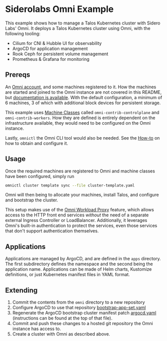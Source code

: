 # Siderolabs Omni Example

This example shows how to manage a Talos Kubernetes cluster with Sidero Labs' Omni.
It deploys a Talos Kubernetes cluster using Omni, with the following tooling:

* Cilium for CNI & Hubble UI for observability
* ArgoCD for application management
* Rook Ceph for persistent volume management
* Prometheus & Grafana for monitoring

## Prereqs

An [Omni account](https://signup.siderolabs.io/), and some machines registered to it.
How the machines are started and joined to the Omni instance are not covered in this README, but [documentation is available](https://omni.siderolabs.com/docs/tutorials/getting_started/).
With the default configuration, a minimum of 6 machines, 3 of which with additional block devices for persistent storage.

This example uses [Machine Classes](https://omni.siderolabs.com/docs/how-to-guides/how-to-create-machine-classes/) called `omni-contrib-controlplane` and `omni-contrib-workers`.
How they are defined is entirely dependent on the infrastructure available, they would need to be configured on the Omni instance.

Lastly, `omnictl` the Omni CLI tool would also be needed.
See the [How-to](https://omni.siderolabs.com/docs/how-to-guides/how-to-install-and-configure-omnictl/) on how to obtain and configure it.

## Usage

Once the required machines are registered to Omni and machine classes have been configured, simply run

```bash
omnictl cluster template sync --file cluster-template.yaml
```

Omni will then being to allocate your machines, install Talos, and configure and bootstrap the cluster.

This setup makes use of the [Omni Workload Proxy](https://omni.siderolabs.com/docs/how-to-guides/how-to-expose-http-service-from-a-cluster) feature,
which allows access to the HTTP front end services *without* the need of a separate external Ingress Controller or LoadBalancer.
Additionally, it leverages Omni's built-in authentication to protect the services, even those services that don't support authentication themselves.

## Applications

Applications are managed by ArgoCD, and are defined in the `apps` directory.
The first subdirectory defines the namespace and the second being the application name.
Applications can be made of Helm charts, Kustomize definitions, or just Kubernetes manifest files in YAML format.

## Extending

1. Commit the contents from the `omni` directory to a new repository
2. Configure ArgoCD to use that repository [bootstrap-app-set.yaml](cluster/common/argocd/argocd/bootstrap-app-set.yaml)
3. Regenerate the ArgoCD bootstrap cluster manifest patch [argocd.yaml](infra/patches/argocd.yaml) (instructions can be found at the top of that file).
4. Commit and push these changes to a hosted git repository the Omni instance has access to.
5. Create a cluster with Omni as described above. 
